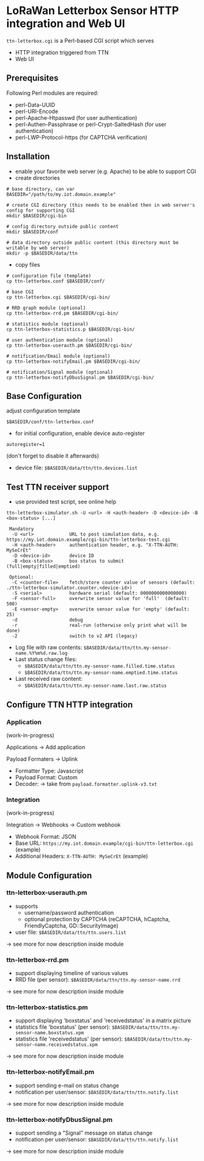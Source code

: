 # LoRaWan Letterbox Sensor HTTP integration and Web UI
`ttn-letterbox.cgi` is a Perl-based CGI script which serves
- HTTP integration triggered from TTN
- Web UI

## Prerequisites

Following Perl modules are required:

- perl-Data-UUID
- perl-URI-Encode
- perl-Apache-Htpasswd (for user authentication)
- perl-Authen-Passphrase or perl-Crypt-SaltedHash (for user authentication)
- perl-LWP-Protocol-https (for CAPTCHA verification)


## Installation

- enable your favorite web server (e.g. Apache) to be able to support CGI
- create directories

```
# base directory, can var
BASEDIR="/path/to/my.iot.domain.example"

# create CGI directory (this needs to be enabled then in web server's config for supporting CGI
mkdir $BASEDIR/cgi-bin

# config directory outside public content
mkdir $BASEDIR/conf

# data directory outside public content (this directory must be writable by web server)
mkdir -p $BASEDIR/data/ttn
```

- copy files

```
# configuration file (template)
cp ttn-letterbox.conf $BASEDIR/conf/

# base CGI
cp ttn-letterbox.cgi $BASEDIR/cgi-bin/

# RRD graph module (optional)
cp ttn-letterbox-rrd.pm $BASEDIR/cgi-bin/

# statistics module (optional)
cp ttn-letterbox-statistics.p $BASEDIR/cgi-bin/

# user authentication module (optional)
cp ttn-letterbox-userauth.pm $BASEDIR/cgi-bin/

# notification/Email module (optional)
cp ttn-letterbox-notifyEmail.pm $BASEDIR/cgi-bin/

# notification/Signal module (optional)
cp ttn-letterbox-notifyDbusSignal.pm $BASEDIR/cgi-bin/
```

## Base Configuration

adjust configuration template

```
$BASEDIR/conf/ttn-letterbox.conf
```

- for initial configuration, enable device auto-register

`autoregister=1`

(don't forget to disable it afterwards)

- device file: `$BASEDIR/data/ttn/ttn.devices.list`


## Test TTN receiver support

- use provided test script, see online help

```
ttn-letterbox-simulator.sh -U <url> -H <auth-header> -D <device-id> -B <box-status> [...]

 Mandatory
  -U <url>             URL to post simulation data, e.g. https://my.iot.domain.example/cgi-bin/ttn-letterbox-test.cgi
  -H <auth-header>     authentication header, e.g. "X-TTN-AUTH: MySeCrEt"
  -D <device-id>       device ID
  -B <box-status>      box status to submit (full|empty|filled|emptied)

 Optional:
  -C <counter-file>    fetch/store counter value of sensors (default: ./ttn-letterbox-simulator.counter.<device-id>)
  -S <serial>          hardware serial (default: 0000000000000000)
  -F <sensor-full>     overwrite sensor value for 'full'  (default: 500)
  -E <sensor-empty>    overwrite sensor value for 'empty' (default: 25)
  -d                   debug
  -r                   real-run (otherwise only print what will be done)
  -2                   switch to v2 API (legacy)
```

- Log file with raw contents: `$BASEDIR/data/ttn/ttn.my-sensor-name.%Y%m%d.raw.log`
- Last status change files:
  - `$BASEDIR/data/ttn/ttn.my-sensor-name.filled.time.status`
  - `$BASEDIR/data/ttn/ttn.my-sensor-name.emptied.time.status`
- Last received raw content:
  - `$BASEDIR/data/ttn/ttn.my-sensor-name.last.raw.status`

## Configure TTN HTTP integration

### Application

(work-in-progress)

Applications → Add application 

Payload Formaters → Uplink
- Formatter Type: Javascript
- Payload Format: Custom
- Decoder: -> take from `payload.formatter.uplink-v3.txt`

### Integration

(work-in-progress)

Integration → Webhooks → Custom webhook 
- Webhook Format: JSON
- Base URL: `https://my.iot.domain.example/cgi-bin/ttn-letterbox.cgi` (example)
- Additional Headers: `X-TTN-AUTH: MySeCrEt` (example)


## Module Configuration

### ttn-letterbox-userauth.pm

- supports
  - username/password authentication
  - optional protection by CAPTCHA (reCAPTCHA, hCaptcha, FriendlyCaptcha, GD::SecurityImage)
- user file: `$BASEDIR/data/ttn/ttn.users.list`

-> see more for now description inside module

### ttn-letterbox-rrd.pm

- support displaying timeline of various values
- RRD file (per sensor): `$BASEDIR/data/ttn/ttn.my-sensor-name.rrd`

-> see more for now description inside module

### ttn-letterbox-statistics.pm

- support displaying 'boxstatus' and 'receivedstatus' in a matrix picture
- statistics file 'boxstatus' (per sensor): `$BASEDIR/data/ttn/ttn.my-sensor-name.boxstatus.xpm`
- statistics file 'receivedstatus' (per sensor): `$BASEDIR/data/ttn/ttn.my-sensor-name.receivedstatus.xpm`

-> see more for now description inside module

### ttn-letterbox-notifyEmail.pm

- support sending e-mail on status change
- notification per user/sensor: `$BASEDIR/data/ttn/ttn.notify.list`

-> see more for now description inside module

### ttn-letterbox-notifyDbusSignal.pm

- support sending a "Signal" message on status change
- notification per user/sensor: `$BASEDIR/data/ttn/ttn.notify.list`

-> see more for now description inside module
